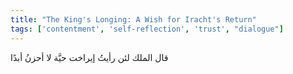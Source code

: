 ```yaml
---
title: "The King's Longing: A Wish for Iracht's Return"
tags: ['contentment', 'self-reflection', 'trust', "dialogue"]
---
```


 قال الملك لئن رأيتُ إيراخت حيَّة لا أحزنُ أبدًا
